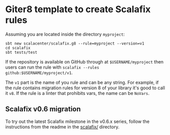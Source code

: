 # Giter8 template to create Scalafix rules

Assuming you are located inside the directory `myproject`:

```
sbt new scalacenter/scalafix.g8 --rule=myproject --version=v1
cd scalafix
sbt tests/test
```

If the repository is available on GitHub through at `$USERNAME/myproject`
then users can run the rule with `scalafix --rules github:$USERNAME/myproject/v1`.

The `v1` part is the name of you rule and can be any string.
For example, if the rule contains migration rules for version
8 of your library it's good to call it `v8`.
If the rule is a linter that prohibits vars, the name can be `NoVars`.


## Scalafix v0.6 migration

To try out the latest Scalafix milestone in the v0.6.x series,
follow the instructions from the readme in the [scalafix/](scalafix/readme.md)
directory.
